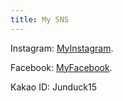 ```yaml
---
title: My SNS
---
```

Instagram: [MyInstagram](https://www.instagram.com/junduck_15/?hl=ko).

Facebook: [MyFacebook](https://www.facebook.com/nicejoshua).

Kakao ID: Junduck15
